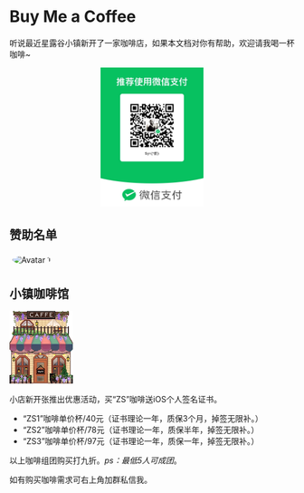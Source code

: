 # Buy Me a Coffee

听说最近星露谷小镇新开了一家咖啡店，如果本文档对你有帮助，欢迎请我喝一杯咖啡~

<div align = "center">

<img src="/wxpay.jpg" width="36%" height="36%" alt="wxpay" />

</div>

## 赞助名单

<div class="con">
    <div class="image">
        <img src="http://q1.qlogo.cn/g?b=qq&nk=1714050472&s=640" alt="Avatar 1">
        <div class="description">
            <p>感谢“奏”赞助的50元</p>
        </div>
    </div>
</div>

<style type="text/css">
    .con{
        display: flex;
        flex-wrap: wrap;
        justify-content: left;
        align-items: center;
    }
    .image{
        margin: 5px;
        position: relative;
    }
    .image img{
        width: 50px;
        height: 50px;
        border-radius: 50%;
        cursor: pointer;
    }
    .description{
        position: absolute;
        bottom: -40px;
        text-align: center;
        left: 105%;
        transform: translateX(-40%);
        width: 200px;
        background-color: #fd869d;
        padding: 0px 3px 0px 3px;
        box-shadow: 0px 2px 5px rgba(0,0,0,0.3);
        opacity: 0;
        transition: opacity 0.3s ease-in-out;
        z-index: 9999;
    }
    .description p {
        line-height: 1px;
        color: #fff;
    }
    .image:hover .description{
         opacity: 1;
    }
</style>

## 小镇咖啡馆

![coffee shop](/coffee_shop.png "coffee shop")

小店新开张推出优惠活动，买“ZS”咖啡送iOS个人签名证书。

+ “ZS1”咖啡单价杯/40元（证书理论一年，质保3个月，掉签无限补。）
+ “ZS2”咖啡单价杯/78元（证书理论一年，质保半年，掉签无限补。）
+ “ZS3”咖啡单价杯/97元（证书理论一年，质保一年，掉签无限补。）

以上咖啡组团购买打九折。*ps：最低5人可成团*。

如有购买咖啡需求可右上角加群私信我。